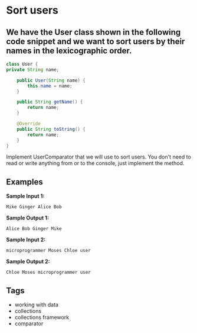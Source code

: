 # Sort users

## We have the User class shown in the following code snippet and we want to sort users by their names in the lexicographic order.

```java
class User {
private String name;

    public User(String name) {
        this.name = name;
    }

    public String getName() {
        return name;
    }

    @Override
    public String toString() {
        return name;
    }
}
```

Implement UserComparator that we will use to sort users. You don't need to read or write anything from or to the console, just implement the method.

## Examples
**Sample Input 1:**
```console
Mike Ginger Alice Bob
```

**Sample Output 1:**
```console
Alice Bob Ginger Mike
```

**Sample Input 2:**
```console
microprogrammer Moses Chloe user
```

**Sample Output 2:**
```console
Chloe Moses microprogrammer user
```

## Tags
- working with data
- collections
- collections framework
- comparator